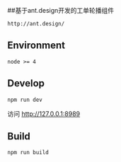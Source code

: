 ﻿##基于ant.design开发的工单轮播组件
```
http://ant.design/
```

## Environment

```
node >= 4
```

## Develop

```
npm run dev
```

访问 http://127.0.0.1:8989 

## Build

```
npm run build
```
